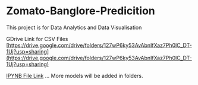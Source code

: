 # Zomato-Banglore-Predicition
This project is for Data Analytics and Data Visualisation

GDrive Link for CSV Files
[https://drive.google.com/drive/folders/127wP6ky53AvAbnIfXaz7Ph0lC_DT-1Uj?usp=sharing](https://drive.google.com/drive/folders/127wP6ky53AvAbnIfXaz7Ph0lC_DT-1Uj?usp=sharing)

[IPYNB File Link](https://github.com/rajkumarjagdale/Exploratory-Data-Analysis-and-Classification-Using-the-Zomato-Bangalore-Restaurants-Dataset)
...
More models will be added in folders.
